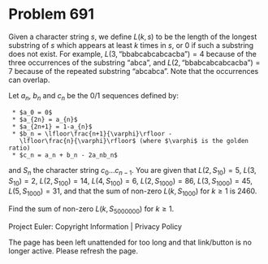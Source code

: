 #   Problem 691

   Given a character string $s$, we define $L(k,s)$ to be the length of the
   longest substring of $s$ which appears at least $k$ times in $s$, or $0$
   if such a substring does not exist. For example,
   $L(3,\text{“bbabcabcabcacba”})=4$ because of the three occurrences of the
   substring $\text{“abca”}$, and $L(2,\text{“bbabcabcabcacba”})=7$ because
   of the repeated substring $\text{“abcabca”}$. Note that the occurrences
   can overlap.

   Let $a_n$, $b_n$ and $c_n$ be the $0/1$ sequences defined by:

     * $a_0 = 0$
     * $a_{2n} = a_{n}$
     * $a_{2n+1} = 1-a_{n}$
     * $b_n = \lfloor\frac{n+1}{\varphi}\rfloor -
       \lfloor\frac{n}{\varphi}\rfloor$ (where $\varphi$ is the golden ratio)
     * $c_n = a_n + b_n - 2a_nb_n$

   and $S_n$ the character string $c_0\ldots c_{n-1}$. You are given that
   $L(2,S_{10})=5$, $L(3,S_{10})=2$, $L(2,S_{100})=14$, $L(4,S_{100})=6$,
   $L(2,S_{1000})=86$, $L(3,S_{1000}) = 45$, $L(5,S_{1000}) = 31$, and that
   the sum of non-zero $L(k,S_{1000})$ for $k\ge 1$ is $2460$.

   Find the sum of non-zero $L(k,S_{5000000})$ for $k\ge 1$.

   Project Euler: Copyright Information | Privacy Policy

   The page has been left unattended for too long and that link/button is no
   longer active. Please refresh the page.
